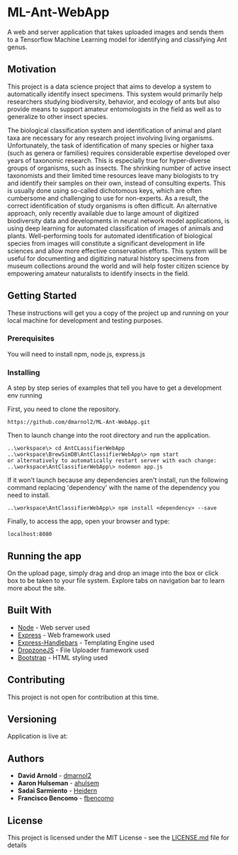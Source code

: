 # ML-Ant-WebApp
A web and server application that takes uploaded images and sends them to a Tensorflow Machine Learning model for identifying and classifying Ant genus.

## Motivation
This project is a data science project that aims to develop a system to automatically identify insect specimens. This system would primarily help researchers studying biodiversity, behavior, and ecology of ants but also provide means to support amateur entomologists in the field as well as to generalize to other insect species. 

The biological classification system and identification of animal and plant taxa are necessary for any research project involving living organisms. Unfortunately, the task of identification of many species or higher taxa (such as genera or families) requires considerable expertise developed over years of taxonomic research. This is especially true for hyper-diverse groups of organisms, such as insects. The shrinking number of active insect taxonomists and their limited time resources leave many biologists to try and identify their samples on their own, instead of consulting experts. This is usually done using so-called dichotomous keys, which are often cumbersome and challenging to use for non-experts. As a result, the correct identification of study organisms is often difficult. An alternative approach, only recently available due to large amount of digitized biodiversity data and developments in neural network model applications, is using deep learning for automated classification of images of animals and plants. Well-performing tools for automated identification of biological species from images will constitute a significant development in life sciences and allow more effective conservation efforts. This system will be useful for documenting and digitizing natural history specimens from museum collections around the world and will help foster citizen science by empowering amateur naturalists to identify insects in the field. 

## Getting Started

These instructions will get you a copy of the project up and running on your local machine for development and testing purposes.

### Prerequisites

You will need to install npm, node.js, express.js

### Installing

A step by step series of examples that tell you have to get a development env running

First, you need to clone the repository.

```
https://github.com/dmarnol2/ML-Ant-WebApp.git
```

Then to launch change into the root directory and run the application.

```
..\workspace\> cd AntCLassifierWebApp
..\workspace\BrewSimDB\AntClassifierWebApp\> npm start
or alternatively to automatically restart server with each change:
..\workspace\AntClassifierWebApp\> nodemon app.js
```
If it won't launch because any dependencies aren't install, run the following command replacing 'dependency' with the name of the dependency you need to install.
```
..\workspace\AntClassifierWebApp\> npm install <dependency> --save
```

Finally, to access the app, open your browser and type:

```
localhost:8080
```

## Running the app

On the upload page, simply drag and drop an image into the box or click box to be taken to your file system. Explore tabs on navigation bar to learn more about the site.

## Built With

* [Node](https://nodejs.org/) - Web server used
* [Express](https://expressjs.com/) - Web framework used
* [Express-Handlebars](https://handlebarsjs.com/) - Templating Engine used
* [DropzoneJS](http://www.dropzonejs.com/) - File Uploader framework used
* [Bootstrap](https://getbootstrap.com/) - HTML styling used

## Contributing

This project is not open for contribution at this time.

## Versioning

Application is live at: 

## Authors

* **David Arnold**  - [dmarnol2](https://github.com/dmarnol2)
* **Aaron Hulseman**  - [ahulsem](https://github.com/ahulsem)
* **Sadai Sarmiento**  - [Heidern](https://github.com/Heidern)
* **Francisco Bencomo**  - [fbencomo](https://github.com/fbencomo)


## License

This project is licensed under the MIT License - see the [LICENSE.md](LICENSE.md) file for details
